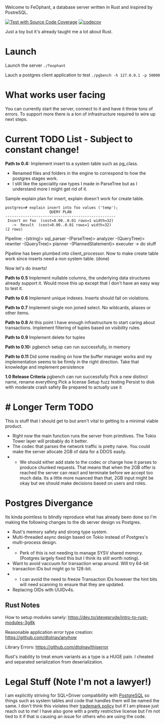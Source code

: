 Welcome to FeOphant, a database server written in Rust and inspired by PostreSQL.

[![Test with Source Code Coverage](https://github.com/chotchki/rusty-elephant/actions/workflows/test_source_coverage.yaml/badge.svg)](https://github.com/chotchki/rusty-elephant/actions/workflows/test_source_coverage.yaml) [![codecov](https://codecov.io/gh/chotchki/rusty-elephant/branch/main/graph/badge.svg?token=6JV9391LY0)](https://codecov.io/gh/chotchki/rusty-elephant)

Just a toy but it's already taught me a lot about Rust.

# Launch
Launch the server
`./feophant`

Lauch a postgres client application to test
`./pgbench -h 127.0.0.1 -p 50000`

# What works user facing
You can currently start the server, connect to it and have it throw tons of errors. To support more there is a ton of infrastructure required to wire up next steps.

# Current TODO List - Subject to constant change!
**Path to 0.4:** 
Implement insert to a system table such as pg_class.

* Renamed files and folders in the engine to correspond to how the postgres stages work.
* I still like the speciality raw types I made in ParseTree but as I understand more I might get rid of it.

Sample explain plan for insert, explain doesn't work for create table.
```
postgres=# explain insert into foo values ('temp');
                    QUERY PLAN                    
--------------------------------------------------
 Insert on foo  (cost=0.00..0.01 rows=1 width=32)
   ->  Result  (cost=0.00..0.01 rows=1 width=32)
(2 rows)
```

Pipeline: -(string)> sql_parser -(ParseTree)> analyzer -(QueryTree)> rewriter -(QueryTree)> planner -(PlannedStatement)> executer -> do stuff

Pipeline has been plumbed into client_processor. Now to make create table work since inserts need a non system table. (done)

Now let's do inserts!



**Path to 0.5**
Implement nullable columns, the underlying data structures already support it. Would move this up except that I don't have an easy way to test it.

**Path to 0.6**
Implement unique indexes. Inserts should fail on violations.

**Path to 0.7**
Implement single non joined select. No wildcards, aliases or other items.

**Path to 0.8**
At this point I have enough infrastructure to start caring about transactions. Implement filtering of tuples based on visibility rules.

**Path to 0.9**
Implement delete for tuples

**Path to 0.10:**
pgbench setup can run successfully, in memory

**Path to 0.11**
Did some reading on how the buffer manager works and my implementation seems to be firmly in the right direction. Take that knowledge and implement persistence

**1.0 Release Criteria**
pgbench can run successfully
Pick a new distinct name, rename everything
Pick a license
Setup fuzz testing
Persist to disk with moderate crash safety
Be prepared to actually use it


# # Longer Term TODO
This is stuff that I should get to but aren't vital to getting to a minimal viable product.
* Right now the main function runs the server from primitives. The Tokio Tower layer will probably do it better.
* The codec that parses the network traffic is pretty naive. You could make the server allocate 2GB of data for a DDOS easily.
* * We should either add state to the codec or change how it parses to produce chunked requests. That means that when the 2GB offer is reached the server can react and terminate before we accept too much data. Its a little more nuanced than that, 2GB input might be okay but we should make decisions based on users and roles.

# Postgres Divergance
Its kinda pointless to blindly reproduce what has already been done so I'm making the following changes to the db server design vs Postgres.

* Rust's memory safety and strong type system.
* Multi-threaded async design based on Tokio instead of Postgres's multi-process design.
* * Perk of this is not needing to manage SYSV shared memory. (Postgres largely fixed this but I think its still worth noting).
* Want to avoid vaccuum for transaction wrap around. Will try 64-bit transaction IDs but might go to 128-bit.
* * I can avoid the need to freeze Transaction IDs however the hint bits will need scanning to ensure that they are updated.
* Replacing OIDs with UUIDv4s.


## Rust Notes
How to setup modules sanely: https://dev.to/stevepryde/intro-to-rust-modules-3g8k

Reasonable application error type creation: https://github.com/dtolnay/anyhow

Library Errors: https://github.com/dtolnay/thiserror

Rust's inability to treat enum variants as a type is a HUGE pain. I cheated and separated serialization from deserialization.

# Legal Stuff (Note I'm not a lawyer!)
I am explicitly striving for SQL+Driver compatibility with [PostgreSQL](https://www.postgresql.org) so things such as system tables and code that handles them will be named the same. I don't think this violates their [trademark policy](https://www.postgresql.org/about/policies/trademarks/) but if I am please just reach out to me! I have also gone with a pretty restrictive license but I'm not tied to it if that is causing an issue for others who are using the code.